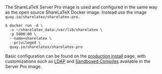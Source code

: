 The ShareLaTeX Server Pro image is used and configured in the same way as the open source ShareLaTeX Docker image. Instead use the image `quay.io/sharelatex/sharelatex-pro.`

```
$ docker run -d \
  -v ~/sharelatex_data:/var/lib/sharelatex \
  -p 5000:80 \
  --name=sharelatex \
  --privileged \
  quay.io/sharelatex/sharelatex-pro
```

Basic configuration can be found on the [production install](https://github.com/sharelatex/sharelatex/wiki/Production-Installation-Instructions) page, with customizations such as [LDAP](https://github.com/sharelatex/sharelatex/wiki/Server-Pro:-LDAP-Config) and [Sandboxed Compiles](https://github.com/sharelatex/sharelatex/wiki/Server-Pro:-sandboxed-compiles) available in the Server Pro image.
